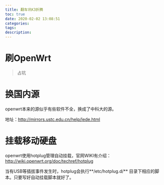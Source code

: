 ```yaml
---
title: 翻车讯K3折腾
toc: true
date: 2020-02-02 13:08:51
categories:
tags:
description:
---
```


# 刷OpenWrt

> 占坑

# 换国内源

openwrt本来的源似乎有些软件不全，换成了中科大的源。

地址：http://mirrors.ustc.edu.cn/help/lede.html

# 挂载移动硬盘

openwrt使用hotplug管理自动挂载，官网WIKI有介绍：http://wiki.openwrt.org/doc/techref/hotplug

当有USB等插拔事件发生时，hotplug会执行**/etc/hotplug.d/** 目录下相应的脚本。只要写好自动挂载脚本就好了。

